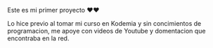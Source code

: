 Este es mi primer proyecto ❤❤

Lo hice previo al tomar mi curso en Kodemia y sin concimientos de programacion, me apoye con videos de Youtube y domentacion que encontraba en la red.
